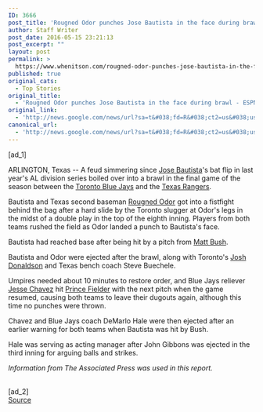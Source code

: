 ```yaml
---
ID: 3666
post_title: 'Rougned Odor punches Jose Bautista in the face during brawl &#8211; ESPN'
author: Staff Writer
post_date: 2016-05-15 23:21:13
post_excerpt: ""
layout: post
permalink: >
  https://www.whenitson.com/rougned-odor-punches-jose-bautista-in-the-face-during-brawl-espn/
published: true
original_cats:
  - Top Stories
original_title:
  - 'Rougned Odor punches Jose Bautista in the face during brawl - ESPN'
original_link:
  - 'http://news.google.com/news/url?sa=t&#038;fd=R&#038;ct2=us&#038;usg=AFQjCNErdO4ILXtYJ_6F8FmoWSs8O1_XTg&#038;clid=c3a7d30bb8a4878e06b80cf16b898331&#038;cid=52779107392719&#038;ei=aQQ5V8CUDseLhQG9mLSIDw&#038;url=http://espn.go.com/mlb/story/_/id/15554767/texas-rangers-rougned-odor-lands-punch-face-toronto-blue-jays-jose-bautista-brawl'
canonical_url:
  - 'http://news.google.com/news/url?sa=t&#038;fd=R&#038;ct2=us&#038;usg=AFQjCNErdO4ILXtYJ_6F8FmoWSs8O1_XTg&#038;clid=c3a7d30bb8a4878e06b80cf16b898331&#038;cid=52779107392719&#038;ei=aQQ5V8CUDseLhQG9mLSIDw&#038;url=http://espn.go.com/mlb/story/_/id/15554767/texas-rangers-rougned-odor-lands-punch-face-toronto-blue-jays-jose-bautista-brawl'
---
```

 [ad_1]
<br><div readability="54.631083202512"><p>ARLINGTON, Texas -- A feud simmering since <a href="http://espn.go.com/mlb/player/_/id/5890/jose-bautista">Jose Bautista</a>'s bat flip in last year's AL division series boiled over into a brawl in the final game of the season between the <a href="http://espn.go.com/mlb/team/_/name/tor/toronto-blue-jays">Toronto Blue Jays</a> and the <a href="http://espn.go.com/mlb/team/_/name/tex/texas-rangers">Texas Rangers</a>.</p><p>Bautista and Texas second baseman <a href="http://espn.go.com/mlb/player/_/id/32170/rougned-odor">Rougned Odor</a> got into a fistfight behind the bag after a hard slide by the Toronto slugger at Odor's legs in the midst of a double play in the top of the eighth inning. Players from both teams rushed the field as Odor landed a punch to Bautista's face.</p><p>Bautista had reached base after being hit by a pitch from <a href="http://espn.go.com/mlb/player/_/id/30074/matt-bush">Matt Bush</a>.</p><p>Bautista and Odor were ejected after the brawl, along with Toronto's <a href="http://espn.go.com/mlb/player/_/id/29563/josh-donaldson">Josh Donaldson</a> and Texas bench coach Steve Buechele.</p><p>Umpires needed about 10 minutes to restore order, and Blue Jays reliever <a href="http://espn.go.com/mlb/player/_/id/29220/jesse-chavez">Jesse Chavez</a> hit <a href="http://espn.go.com/mlb/player/_/id/5915/prince-fielder">Prince Fielder</a> with the next pitch when the game resumed, causing both teams to leave their dugouts again, although this time no punches were thrown.</p><p>Chavez and Blue Jays coach DeMarlo Hale were then ejected after an earlier warning for both teams when Bautista was hit by Bush.</p><p>Hale was serving as acting manager after John Gibbons was ejected in the third inning for arguing balls and strikes.</p><p><em>Information from The Associated Press was used in this report.</em></p>
</div>
<br>[ad_2]
<br><a href="http://news.google.com/news/url?sa=t&#038;fd=R&#038;ct2=us&#038;usg=AFQjCNErdO4ILXtYJ_6F8FmoWSs8O1_XTg&#038;clid=c3a7d30bb8a4878e06b80cf16b898331&#038;cid=52779107392719&#038;ei=aQQ5V8CUDseLhQG9mLSIDw&#038;url=http://espn.go.com/mlb/story/_/id/15554767/texas-rangers-rougned-odor-lands-punch-face-toronto-blue-jays-jose-bautista-brawl">Source </a>